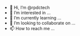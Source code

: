- 👋 Hi, I’m @rpdctech
- 👀 I’m interested in ...
- 🌱 I’m currently learning ...
- 💞️ I’m looking to collaborate on ...
- 📫 How to reach me ...

<!---
rpdctech/rpdctech is a ✨ special ✨ repository because its `README.md` (this file) appears on your GitHub profile.
You can click the Preview link to take a look at your changes.
--->
